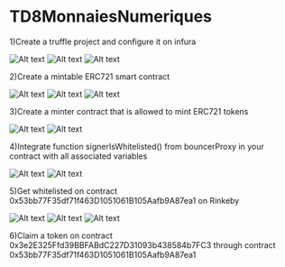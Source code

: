 # TD8MonnaiesNumeriques

1)Create a truffle project and configure it on infura

![Alt text](https://github.com/ThibautBaudry/TD8MonnaiesNumeriques/blob/main/Capture%20d’écran%202020-12-11%20à%2009.46.47.png)
![Alt text](https://github.com/ThibautBaudry/TD8MonnaiesNumeriques/blob/main/Capture%20d’écran%202020-12-11%20à%2009.47.01.png)
![Alt text](https://github.com/ThibautBaudry/TD8MonnaiesNumeriques/blob/main/Capture%20d’écran%202020-12-11%20à%2009.47.14.png)

2)Create a mintable ERC721 smart contract

![Alt text](https://github.com/ThibautBaudry/TD8MonnaiesNumeriques/blob/main/Question2TD8.png)
![Alt text](https://github.com/ThibautBaudry/TD8MonnaiesNumeriques/blob/main/Question2TD8suite.png)
![Alt text](https://github.com/ThibautBaudry/TD8MonnaiesNumeriques/blob/main/Question2TD8suite2.png)

3)Create a minter contract that is allowed to mint ERC721 tokens

![Alt text](https://github.com/ThibautBaudry/TD8MonnaiesNumeriques/blob/main/Question3TD8.png)
![Alt text](https://github.com/ThibautBaudry/TD8MonnaiesNumeriques/blob/main/Question3TD8suite.png)

4)Integrate function signerIsWhitelisted() from bouncerProxy in your contract with all associated variables

![Alt text](https://github.com/ThibautBaudry/TD8MonnaiesNumeriques/blob/main/Question4TD8MN.png)
![Alt text](https://github.com/ThibautBaudry/TD8MonnaiesNumeriques/blob/main/Question4TD8MN%20suite.png)

5)Get whitelisted on contract 0x53bb77F35df71f463D1051061B105Aafb9A87ea1 on Rinkeby

![Alt text](https://github.com/ThibautBaudry/TD8MonnaiesNumeriques/blob/main/Question5MN.png)
![Alt text](https://github.com/ThibautBaudry/TD8MonnaiesNumeriques/blob/main/Question5MNsuite.png)
![Alt text](https://github.com/ThibautBaudry/TD8MonnaiesNumeriques/blob/main/Question5MNsuite2.png)

6)Claim a token on contract 0x3e2E325Ffd39BBFABdC227D31093b438584b7FC3 through contract 0x53bb77F35df71f463D1051061B105Aafb9A87ea1

